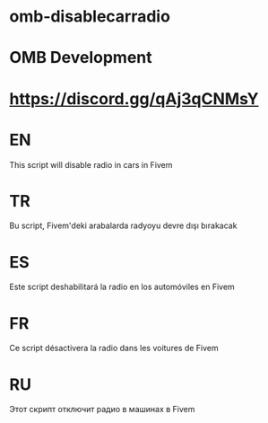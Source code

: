# omb-disablecarradio
# OMB Development 
# https://discord.gg/qAj3qCNMsY



# EN
This script will disable radio in cars in Fivem


# TR
Bu script, Fivem'deki arabalarda radyoyu devre dışı bırakacak


# ES
Este script deshabilitará la radio en los automóviles en Fivem


# FR
Ce script désactivera la radio dans les voitures de Fivem


# RU
Этот скрипт отключит радио в машинах в Fivem